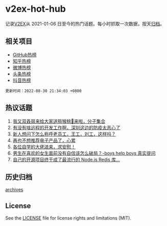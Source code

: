 # v2ex-hot-hub

 记录[V2EX](https://www.v2ex.com/)从 2021-01-06 日至今的热门话题。每小时抓取一次数据，按天[归档](archives)。
 
 ## 相关项目

- [GitHub热榜](https://github.com/lonnyzhang423/github-hot-hub)
- [知乎热榜](https://github.com/lonnyzhang423/zhihu-hot-hub)
- [微博热榜](https://github.com/lonnyzhang423/weibo-hot-hub)
- [头条热榜](https://github.com/lonnyzhang423/toutiao-hot-hub)
- [抖音热榜](https://github.com/lonnyzhang423/douyin-hot-hub)


 `更新时间：2022-08-30 21:34:03 +0800`

## 热议话题

1. [我又双叒叕来给大家送猕猴桃🥝来啦，分子集合](https://www.v2ex.com/t/876449)
1. [有没有啥远程的开发工作啊，深圳这边的防疫太恶心了](https://www.v2ex.com/t/876314)
1. [新人想问下怎么称呼老员工，王工，刘工，这样吗？](https://www.v2ex.com/t/876341)
1. [再也不想推荐电子产品了，心累](https://www.v2ex.com/t/876469)
1. [各位自学的大佬进来，求安慰！](https://www.v2ex.com/t/876325)
1. [男生在喜欢的女生面前没有自信该怎么破局？-boys help boys 真实提问](https://www.v2ex.com/t/876436)
1. [自己的开源项目终于成了最流行的 Node.js Redis 库...](https://www.v2ex.com/t/876453)

## 历史归档

[archives](archives)

## License

See the [LICENSE](LICENSE) file for license rights and limitations (MIT).
